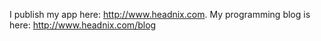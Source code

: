 I publish my app here: http://www.headnix.com.  My programming blog is here: http://www.headnix.com/blog